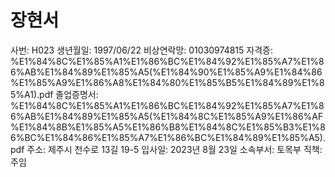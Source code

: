 # 장현서

사번: H023
생년월일: 1997/06/22
비상연락망: 01030974815
자격증: %E1%84%8C%E1%85%A1%E1%86%BC%E1%84%92%E1%85%A7%E1%86%AB%E1%84%89%E1%85%A5(%E1%84%90%E1%85%A9%E1%84%86%E1%85%A9%E1%86%A8%E1%84%80%E1%85%B5%E1%84%89%E1%85%A1).pdf
졸업증명서: %E1%84%8C%E1%85%A1%E1%86%BC%E1%84%92%E1%85%A7%E1%86%AB%E1%84%89%E1%85%A5(%E1%84%8C%E1%85%A9%E1%86%AF%E1%84%8B%E1%85%A5%E1%86%B8%E1%84%8C%E1%85%B3%E1%86%BC%E1%84%86%E1%85%A7%E1%86%BC%E1%84%89%E1%85%A5).pdf
주소: 제주시 천수로 13길 19-5
입사일: 2023년 8월 23일
소속부서: 토목부
직책: 주임